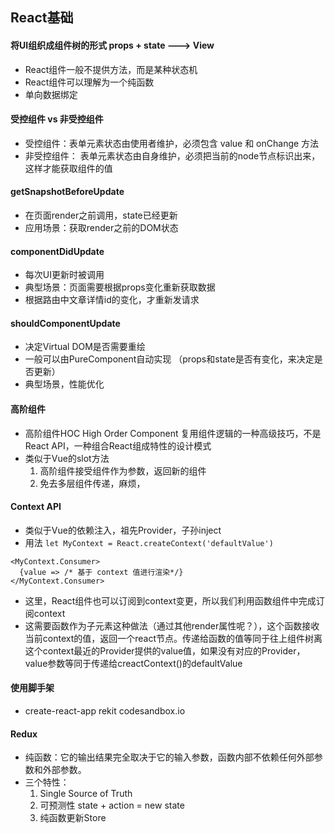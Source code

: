 ## React基础

#### 将UI组织成组件树的形式 props + state ---> View
* React组件一般不提供方法，而是某种状态机
* React组件可以理解为一个纯函数
* 单向数据绑定

#### 受控组件 vs 非受控组件
* 受控组件：表单元素状态由使用者维护，必须包含 value 和 onChange 方法
* 非受控组件： 表单元素状态由自身维护，必须把当前的node节点标识出来，这样才能获取组件的值

#### getSnapshotBeforeUpdate 
* 在页面render之前调用，state已经更新
* 应用场景：获取render之前的DOM状态

#### componentDidUpdate
* 每次UI更新时被调用
* 典型场景：页面需要根据props变化重新获取数据
* 根据路由中文章详情id的变化，才重新发请求

#### shouldComponentUpdate 
* 决定Virtual DOM是否需要重绘
* 一般可以由PureComponent自动实现 （props和state是否有变化，来决定是否更新）
* 典型场景，性能优化

#### 高阶组件
* 高阶组件HOC High Order Component 复用组件逻辑的一种高级技巧，不是React API，一种组合React组成特性的设计模式
* 类似于Vue的slot方法
  1. 高阶组件接受组件作为参数，返回新的组件
  2. 免去多层组件传递，麻烦，

#### Context API 
* 类似于Vue的依赖注入，祖先Provider，子孙inject
* 用法 `let MyContext = React.createContext('defaultValue')`
```
<MyContext.Consumer>
  {value => /* 基于 context 值进行渲染*/}
</MyContext.Consumer>

```
* 这里，React组件也可以订阅到context变更，所以我们利用函数组件中完成订阅context
* 这需要函数作为子元素这种做法（通过其他render属性呢？），这个函数接收当前context的值，返回一个react节点。传递给函数的值等同于往上组件树离这个context最近的Provider提供的value值，如果没有对应的Provider，value参数等同于传递给creactContext()的defaultValue

#### 使用脚手架
* create-react-app rekit codesandbox.io

#### Redux
* 纯函数：它的输出结果完全取决于它的输入参数，函数内部不依赖任何外部参数和外部参数。
* 三个特性：
  1. Single Source of Truth
  2. 可预测性 state + action = new state
  3. 纯函数更新Store
  
